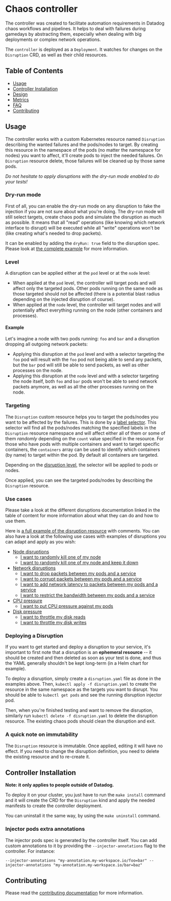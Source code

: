 # Chaos controller

The controller was created to facilitate automation requirements in Datadog chaos workflows and pipelines. It helps to deal with failures during gamedays by abstracting them, especially when dealing with big deployments or complex network operations.

The `controller` is deployed as a `Deployment`. It watches for changes on the `Disruption` CRD, as well as their child resources.

## Table of Contents

* [Usage](#usage)
* [Controller Installation](#controller-installation)
* [Design](docs/design.md)
* [Metrics](docs/metrics.md)
* [FAQ](docs/faq.md)
* [Contributing](#contributing)

## Usage

The controller works with a custom Kubernetes resource named `Disruption` describing the wanted failures and the pods/nodes to target. By creating this resource in the namespace of the pods (no matter the namespace for nodes) you want to affect, it'll create pods to inject the needed failures. On `Disruption` resource delete, those failures will be cleaned up by those same pods.

*Do not hesitate to apply disruptions with the dry-run mode enabled to do your tests!*

### Dry-run mode

First of all, you can enable the dry-run mode on any disruption to fake the injection if you are not sure about what you're doing. The dry-run mode will still select targets, create chaos pods and simulate the disruption as much as possible. It means that all "read" operations (like knowing which network interface to disrupt) will be executed while all "write" operations won't be (like creating what's needed to drop packets).

It can be enabled by adding the `dryRun: true` field to the disruption spec. Please look at [the complete example](config/samples/complete.yaml) for more information.

### Level

A disruption can be applied either at the `pod` level or at the `node` level:

* When applied at the `pod` level, the controller will target pods and will affect only the targeted pods. Other pods running on the same node as those targeted should not be affected (there is a potential blast radius depending on the injected disruption of course).
* When applied at the `node` level, the controller will target nodes and will potentially affect everything running on the node (other containers and processes).

#### Example

Let's imagine a node with two pods running: `foo` and `bar` and a disruption dropping all outgoing network packets:

* Applying this disruption at the `pod` level and with a selector targeting the `foo` pod will result with the `foo` pod not being able to send any packets, but the `bar` pod will still be able to send packets, as well as other processes on the node.
* Applying this disruption at the `node` level and with a selector targeting the node itself, both `foo` and `bar` pods won't be able to send network packets anymore, as well as all the other processes running on the node.

### Targeting

The `Disruption` custom resource helps you to target the pods/nodes you want to be affected by the failures. This is done by a [label selector](https://kubernetes.io/docs/concepts/overview/working-with-objects/labels/). This selector will find all the pods/nodes matching the specified labels in the `Disruption` resource namespace and will affect either all of them or some of them *randomly* depending on the `count` value specified in the resource. For those who have pods with multiple containers and want to target specific containers, the `containers` array can be used to identify which containers (by name) to target within the pod. By default all containers are targeted.

Depending on the [disruption level](#level), the selector will be applied to pods or nodes.

Once applied, you can see the targeted pods/nodes by describing the `Disruption` resource.

### Use cases

Please take a look at the different disruptions documentation linked in the table of content for more information about what they can do and how to use them.

Here is [a full example of the disruption resource](config/samples/complete.yaml) with comments. You can also have a look at the following use cases with examples of disruptions you can adapt and apply as you wish:

* [Node disruptions](docs/node_disruption.md)
  * [I want to randomly kill one of my node](config/samples/node_failure.yaml)
  * [I want to randomly kill one of my node and keep it down](config/samples/node_failure_shutdown.yaml)
* [Network disruptions](docs/network_disruption.md)
  * [I want to drop packets between my pods and a service](config/samples/network_disruption_drop.yaml)
  * [I want to corrupt packets between my pods and a service](config/samples/network_disruption_corrupt.yaml)
  * [I want to add network latency to packets between my pods and a service](config/samples/network_disruption_latency.yaml)
  * [I want to restrict the bandwidth between my pods and a service](config/samples/network_disruption_bandwidth.yaml)
* [CPU pressure](docs/cpu_pressure.md)
  * [I want to put CPU pressure against my pods](config/samples/cpu_pressure.yaml)
* [Disk pressure](docs/disk_pressure.md)
  * [I want to throttle my disk reads](config/samples/disk_pressure_read.yaml)
  * [I want to throttle my disk writes](config/samples/disk_pressure_write.yaml)

### Deploying a Disruption

If you want to get started and deploy a disruption to your service, it's important to first note that a disruption is an **ephemeral resource** -- it should be created and then deleted as soon as your test is done, and thus the YAML generally shouldn't be kept long-term (in a Helm chart for example).

To deploy a disruption, simply create a `disruption.yaml` file as done in the examples above. Then, `kubectl apply -f disruption.yaml` to create the resource in the same namespace as the targets you want to disrupt. You should be able to `kubectl get pods` and see the running disruption injector pod.

Then, when you're finished testing and want to remove the disruption, similarly run `kubectl delete -f disruption.yaml` to delete the disruption resource. The existing chaos pods should clean the disruption and exit.

### A quick note on immutability

The `Disruption` resource is immutable. Once applied, editing it will have no effect. If you need to change the disruption definition, you need to delete the existing resource and to re-create it.

## Controller Installation

**Note: it only applies to people outside of Datadog.**

To deploy it on your cluster, you just have to run the `make install` command and it will create the CRD for the `Disruption` kind and apply the needed manifests to create the controller deployment.

You can uninstall it the same way, by using the `make uninstall` command.

### Injector pods extra annotations

The injector pods spec is generated by the controller itself. You can add custom annotations to it by providing the `--injector-annotations` flag to the controller. For instance:

```
--injector-annotations "my-annotation.my-workspace.io/foo=bar" --injector-annotations "my-annotation.my-workspace.io/bar=baz"
```

## Contributing

Please read the [contributing documentation](CONTRIBUTING.md) for more information.
